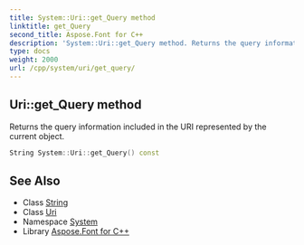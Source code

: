 ```yaml
---
title: System::Uri::get_Query method
linktitle: get_Query
second_title: Aspose.Font for C++
description: 'System::Uri::get_Query method. Returns the query information included in the URI represented by the current object in C++.'
type: docs
weight: 2000
url: /cpp/system/uri/get_query/
---
```

## Uri::get_Query method


Returns the query information included in the URI represented by the current object.

```cpp
String System::Uri::get_Query() const
```

## See Also

* Class [String](../../string/)
* Class [Uri](../)
* Namespace [System](../../)
* Library [Aspose.Font for C++](../../../)

